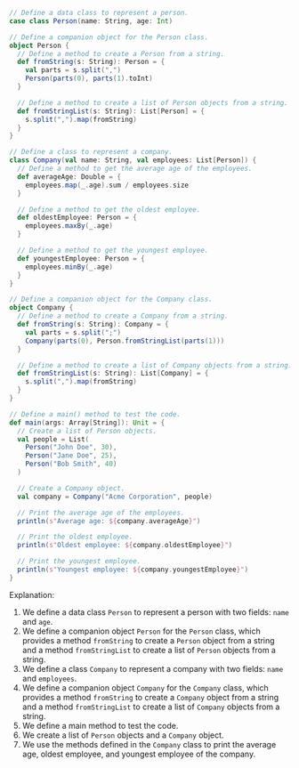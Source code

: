 ```scala
// Define a data class to represent a person.
case class Person(name: String, age: Int)

// Define a companion object for the Person class.
object Person {
  // Define a method to create a Person from a string.
  def fromString(s: String): Person = {
    val parts = s.split(",")
    Person(parts(0), parts(1).toInt)
  }

  // Define a method to create a list of Person objects from a string.
  def fromStringList(s: String): List[Person] = {
    s.split(",").map(fromString)
  }
}

// Define a class to represent a company.
class Company(val name: String, val employees: List[Person]) {
  // Define a method to get the average age of the employees.
  def averageAge: Double = {
    employees.map(_.age).sum / employees.size
  }

  // Define a method to get the oldest employee.
  def oldestEmployee: Person = {
    employees.maxBy(_.age)
  }

  // Define a method to get the youngest employee.
  def youngestEmployee: Person = {
    employees.minBy(_.age)
  }
}

// Define a companion object for the Company class.
object Company {
  // Define a method to create a Company from a string.
  def fromString(s: String): Company = {
    val parts = s.split(";")
    Company(parts(0), Person.fromStringList(parts(1)))
  }

  // Define a method to create a list of Company objects from a string.
  def fromStringList(s: String): List[Company] = {
    s.split(",").map(fromString)
  }
}

// Define a main() method to test the code.
def main(args: Array[String]): Unit = {
  // Create a list of Person objects.
  val people = List(
    Person("John Doe", 30),
    Person("Jane Doe", 25),
    Person("Bob Smith", 40)
  )

  // Create a Company object.
  val company = Company("Acme Corporation", people)

  // Print the average age of the employees.
  println(s"Average age: ${company.averageAge}")

  // Print the oldest employee.
  println(s"Oldest employee: ${company.oldestEmployee}")

  // Print the youngest employee.
  println(s"Youngest employee: ${company.youngestEmployee}")
}
```

Explanation:

1. We define a data class `Person` to represent a person with two fields: `name` and `age`.
2. We define a companion object `Person` for the `Person` class, which provides a method `fromString` to create a `Person` object from a string and a method `fromStringList` to create a list of `Person` objects from a string.
3. We define a class `Company` to represent a company with two fields: `name` and `employees`.
4. We define a companion object `Company` for the `Company` class, which provides a method `fromString` to create a `Company` object from a string and a method `fromStringList` to create a list of `Company` objects from a string.
5. We define a main method to test the code.
6. We create a list of `Person` objects and a `Company` object.
7. We use the methods defined in the `Company` class to print the average age, oldest employee, and youngest employee of the company.